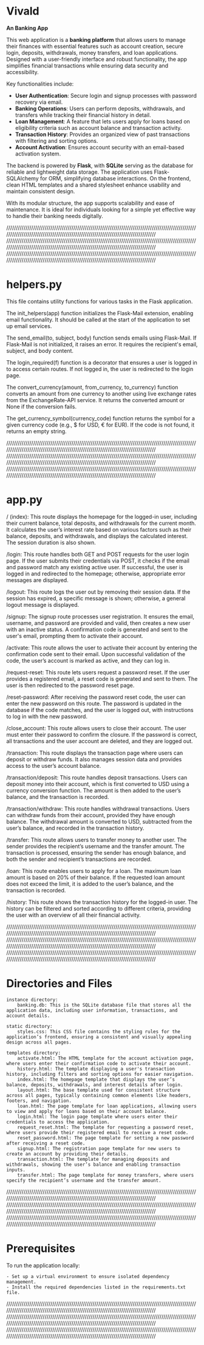 # Vivald

**An Banking App**

This web application is a **banking platform** that allows users to manage their finances with essential features such as account creation, secure login, deposits, withdrawals, money transfers, and loan applications. Designed with a user-friendly interface and robust functionality, the app simplifies financial transactions while ensuring data security and accessibility.

Key functionalities include:

- **User Authentication**: Secure login and signup processes with password recovery via email.
- **Banking Operations**: Users can perform deposits, withdrawals, and transfers while tracking their financial history in detail.
- **Loan Management**: A feature that lets users apply for loans based on eligibility criteria such as account balance and transaction activity.
- **Transaction History**: Provides an organized view of past transactions with filtering and sorting options.
- **Account Activation**: Ensures account security with an email-based activation system.

The backend is powered by **Flask**, with **SQLite** serving as the database for reliable and lightweight data storage. The application uses Flask-SQLAlchemy for ORM, simplifying database interactions. On the frontend, clean HTML templates and a shared stylesheet enhance usability and maintain consistent design.

With its modular structure, the app supports scalability and ease of maintenance. It is ideal for individuals looking for a simple yet effective way to handle their banking needs digitally.

/////////////////////////////////////////////////////////////////////////////////////////////////////////////////////////////////////////////////////////////////////////////////
/////////////////////////////////////////////////////////////////////////////////////////////////////////////////////////////////////////////////////////////////////////////////
/////////////////////////////////////////////////////////////////////////////////////////////////////////////////////////////////////////////////////////////////////////////////

# helpers.py

This file contains utility functions for various tasks in the Flask application.

The init_helpers(app) function initializes the Flask-Mail extension, enabling email functionality. It should be called at the start of the application to set up email services.

The send_email(to, subject, body) function sends emails using Flask-Mail. If Flask-Mail is not initialized, it raises an error. It requires the recipient's email, subject, and body content.

The login_required(f) function is a decorator that ensures a user is logged in to access certain routes. If not logged in, the user is redirected to the login page.

The convert_currency(amount, from_currency, to_currency) function converts an amount from one currency to another using live exchange rates from the ExchangeRate-API service. It returns the converted amount or None if the conversion fails.

The get_currency_symbol(currency_code) function returns the symbol for a given currency code (e.g., $ for USD, € for EUR). If the code is not found, it returns an empty string.

/////////////////////////////////////////////////////////////////////////////////////////////////////////////////////////////////////////////////////////////////////////////////
/////////////////////////////////////////////////////////////////////////////////////////////////////////////////////////////////////////////////////////////////////////////////
/////////////////////////////////////////////////////////////////////////////////////////////////////////////////////////////////////////////////////////////////////////////////

# app.py

/ (index): This route displays the homepage for the logged-in user, including their current balance, total deposits, and withdrawals for the current month. It calculates the user’s interest rate based on various factors such as their balance, deposits, and withdrawals, and displays the calculated interest. The session duration is also shown.

/login: This route handles both GET and POST requests for the user login page. If the user submits their credentials via POST, it checks if the email and password match any existing active user. If successful, the user is logged in and redirected to the homepage; otherwise, appropriate error messages are displayed.

/logout: This route logs the user out by removing their session data. If the session has expired, a specific message is shown; otherwise, a general logout message is displayed.

/signup: The signup route processes user registration. It ensures the email, username, and password are provided and valid, then creates a new user with an inactive status. A confirmation code is generated and sent to the user's email, prompting them to activate their account.

/activate: This route allows the user to activate their account by entering the confirmation code sent to their email. Upon successful validation of the code, the user’s account is marked as active, and they can log in.

/request-reset: This route lets users request a password reset. If the user provides a registered email, a reset code is generated and sent to them. The user is then redirected to the password reset page.

/reset-password: After receiving the password reset code, the user can enter the new password on this route. The password is updated in the database if the code matches, and the user is logged out, with instructions to log in with the new password.

/close_account: This route allows users to close their account. The user must enter their password to confirm the closure. If the password is correct, all transactions and the user account are deleted, and they are logged out.

/transaction: This route displays the transaction page where users can deposit or withdraw funds. It also manages session data and provides access to the user’s account balance.

/transaction/deposit: This route handles deposit transactions. Users can deposit money into their account, which is first converted to USD using a currency conversion function. The amount is then added to the user’s balance, and the transaction is recorded.

/transaction/withdraw: This route handles withdrawal transactions. Users can withdraw funds from their account, provided they have enough balance. The withdrawal amount is converted to USD, subtracted from the user’s balance, and recorded in the transaction history.

/transfer: This route allows users to transfer money to another user. The sender provides the recipient’s username and the transfer amount. The transaction is processed, ensuring the sender has enough balance, and both the sender and recipient’s transactions are recorded.

/loan: This route enables users to apply for a loan. The maximum loan amount is based on 20% of their balance. If the requested loan amount does not exceed the limit, it is added to the user’s balance, and the transaction is recorded.

/history: This route shows the transaction history for the logged-in user. The history can be filtered and sorted according to different criteria, providing the user with an overview of all their financial activity.

/////////////////////////////////////////////////////////////////////////////////////////////////////////////////////////////////////////////////////////////////////////////////
/////////////////////////////////////////////////////////////////////////////////////////////////////////////////////////////////////////////////////////////////////////////////
/////////////////////////////////////////////////////////////////////////////////////////////////////////////////////////////////////////////////////////////////////////////////

# Directories and Files

    instance directory:
        banking.db: This is the SQLite database file that stores all the application data, including user information, transactions, and account details.

    static directory:
        styles.css: This CSS file contains the styling rules for the application’s frontend, ensuring a consistent and visually appealing design across all pages.

    templates directory:
        activate.html: The HTML template for the account activation page, where users enter their confirmation code to activate their account.
        history.html: The template displaying a user's transaction history, including filters and sorting options for easier navigation.
        index.html: The homepage template that displays the user’s balance, deposits, withdrawals, and interest details after login.
        layout.html: The base template used for consistent structure across all pages, typically containing common elements like headers, footers, and navigation.
        loan.html: The page template for loan applications, allowing users to view and apply for loans based on their account balance.
        login.html: The login page template where users enter their credentials to access the application.
        request_reset.html: The template for requesting a password reset, where users provide their registered email to receive a reset code.
        reset_password.html: The page template for setting a new password after receiving a reset code.
        signup.html: The registration page template for new users to create an account by providing their details.
        transaction.html: The template for managing deposits and withdrawals, showing the user’s balance and enabling transaction inputs.
        transfer.html: The page template for money transfers, where users specify the recipient’s username and the transfer amount.

/////////////////////////////////////////////////////////////////////////////////////////////////////////////////////////////////////////////////////////////////////////////////
/////////////////////////////////////////////////////////////////////////////////////////////////////////////////////////////////////////////////////////////////////////////////
/////////////////////////////////////////////////////////////////////////////////////////////////////////////////////////////////////////////////////////////////////////////////

# Prerequisites

To run the application locally:

    - Set up a virtual environment to ensure isolated dependency management.
    - Install the required dependencies listed in the requirements.txt file.

/////////////////////////////////////////////////////////////////////////////////////////////////////////////////////////////////////////////////////////////////////////////////
/////////////////////////////////////////////////////////////////////////////////////////////////////////////////////////////////////////////////////////////////////////////////
/////////////////////////////////////////////////////////////////////////////////////////////////////////////////////////////////////////////////////////////////////////////////
